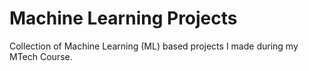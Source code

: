 # Machine Learning Projects
Collection of Machine Learning (ML) based projects I made during my MTech Course.
